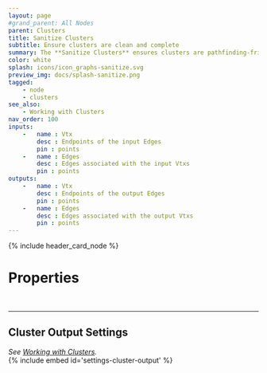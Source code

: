 ```yaml
---
layout: page
#grand_parent: All Nodes
parent: Clusters
title: Sanitize Clusters
subtitle: Ensure clusters are clean and complete
summary: The **Sanitize Clusters** ensures clusters are pathfinding-friendly. Fix broken connections, create new clusters as needed. Customize settings for isolated points, edge positions, and cluster sizes.
color: white
splash: icons/icon_graphs-sanitize.svg
preview_img: docs/splash-sanitize.png
tagged:
    - node
    - clusters
see_also:
    - Working with Clusters
nav_order: 100
inputs:
    -   name : Vtx
        desc : Endpoints of the input Edges
        pin : points
    -   name : Edges
        desc : Edges associated with the input Vtxs
        pin : points
outputs:
    -   name : Vtx
        desc : Endpoints of the output Edges
        pin : points
    -   name : Edges
        desc : Edges associated with the output Vtxs
        pin : points
---
```


{% include header_card_node %}

# Properties
<br>

---
## Cluster Output Settings
*See [Working with Clusters](/PCGExtendedToolkit/doc-general/working-with-clusters.html).*
<br>
{% include embed id='settings-cluster-output' %}